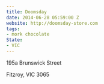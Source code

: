 ```yaml
---
title: Doomsday
date: 2014-06-28 05:59:00 Z
website: http://doomsday-store.com
tags:
- mork chocolate
State:
- VIC
---
```


195a Brunswick Street

Fitzroy, VIC 3065
